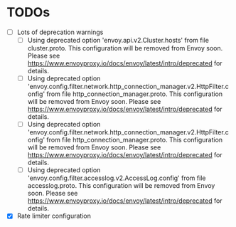 TODOs
=====

- [ ] Lots of deprecation warnings
  - [ ] Using deprecated option 'envoy.api.v2.Cluster.hosts' from file
        cluster.proto. This configuration will be removed from Envoy
        soon. Please see
        https://www.envoyproxy.io/docs/envoy/latest/intro/deprecated
        for details.
  - [ ] Using deprecated option
        'envoy.config.filter.network.http_connection_manager.v2.HttpFilter.config'
        from file http_connection_manager.proto. This configuration
        will be removed from Envoy soon. Please see
        https://www.envoyproxy.io/docs/envoy/latest/intro/deprecated
        for details.
  - [ ] Using deprecated option
        'envoy.config.filter.network.http_connection_manager.v2.HttpFilter.config'
        from file http_connection_manager.proto. This configuration
        will be removed from Envoy soon. Please see
        https://www.envoyproxy.io/docs/envoy/latest/intro/deprecated
        for details.
  - [ ] Using deprecated option
        'envoy.config.filter.accesslog.v2.AccessLog.config' from file
        accesslog.proto. This configuration will be removed from Envoy
        soon. Please see
        https://www.envoyproxy.io/docs/envoy/latest/intro/deprecated
        for details.
- [x] Rate limiter configuration
